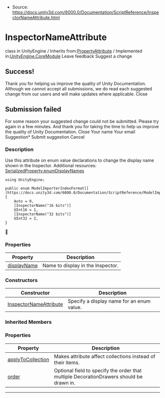 * Source: https://docs.unity3d.com/6000.0/Documentation/ScriptReference/InspectorNameAttribute.html

# InspectorNameAttribute
class in UnityEngine
/
Inherits from:[PropertyAttribute](https://docs.unity3d.com/6000.0/Documentation/ScriptReference/PropertyAttribute.html)
/
Implemented in:[UnityEngine.CoreModule](https://docs.unity3d.com/6000.0/Documentation/ScriptReference/UnityEngine.CoreModule.html)
Leave feedback
Suggest a change
## Success!
Thank you for helping us improve the quality of Unity Documentation. Although we cannot accept all submissions, we do read each suggested change from our users and will make updates where applicable.
Close
## Submission failed
For some reason your suggested change could not be submitted. Please <a>try again</a> in a few minutes. And thank you for taking the time to help us improve the quality of Unity Documentation.
Close
Your name Your email Suggestion* Submit suggestion
Cancel
### Description
Use this attribute on enum value declarations to change the display name shown in the Inspector.
Additional resources: [SerializedProperty.enumDisplayNames](https://docs.unity3d.com/6000.0/Documentation/ScriptReference/SerializedProperty-enumDisplayNames.html)
```
using UnityEngine;  
  
public enum ModelImporterIndexFormat[](https://docs.unity3d.com/6000.0/Documentation/ScriptReference/ModelImporterIndexFormat.html)
{
    Auto = 0,
    [InspectorName("16 bits")]
    UInt16 = 1,
    [InspectorName("32 bits")]
    UInt32 = 2,
}

```

### Properties
Property | Description  
---|---  
[displayName](https://docs.unity3d.com/6000.0/Documentation/ScriptReference/InspectorNameAttribute-displayName.html) | Name to display in the Inspector.  
### Constructors
Constructor | Description  
---|---  
[InspectorNameAttribute](https://docs.unity3d.com/6000.0/Documentation/ScriptReference/InspectorNameAttribute-ctor.html) | Specify a display name for an enum value.  
### Inherited Members
### Properties
Property | Description  
---|---  
[applyToCollection](https://docs.unity3d.com/6000.0/Documentation/ScriptReference/PropertyAttribute-applyToCollection.html) | Makes attribute affect collections instead of their items.  
[order](https://docs.unity3d.com/6000.0/Documentation/ScriptReference/PropertyAttribute-order.html) | Optional field to specify the order that multiple DecorationDrawers should be drawn in.  
* * *
